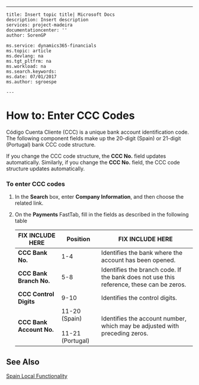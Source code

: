 ---
    title: Insert topic title| Microsoft Docs
    description: Insert description
    services: project-madeira
    documentationcenter: ''
    author: SorenGP

    ms.service: dynamics365-financials
    ms.topic: article
    ms.devlang: na
    ms.tgt_pltfrm: na
    ms.workload: na
    ms.search.keywords:
    ms.date: 07/01/2017
    ms.author: sgroespe

    ---
# How to: Enter CCC Codes
Código Cuenta Cliente \(CCC\) is a unique bank account identification code. The following component fields make up the 20\-digit \(Spain\) or 21\-digit \(Portugal\) bank CCC code structure.  
  
 If you change the CCC code structure, the **CCC No.** field updates automatically. Similarly, if you change the **CCC No.** field, the CCC code structure updates automatically.  
  
### To enter CCC codes  
  
1.  In the **Search** box, enter **Company Information**, and then choose the related link.  
  
2.  On the **Payments** FastTab, fill in the fields as described in the following table  
  
    |FIX INCLUDE HERE<!--[!INCLUDE[bp_tablefield](../../ApplicationDesign/includes/bp_tablefield_md.md)] -->|Position|FIX INCLUDE HERE<!--[!INCLUDE[bp_tabledescription](../../ApplicationDesign/includes/bp_tabledescription_md.md)] -->|  
    |---------------------------------|--------------|---------------------------------------|  
    |**CCC Bank No.**|1\-4|Identifies the bank where the account has been opened.|  
    |**CCC Bank Branch No.**|5\-8|Identifies the branch code. If the bank does not use this reference, these can be zeros.|  
    |**CCC Control Digits**|9\-10|Identifies the control digits.|  
    |**CCC Bank Account No.**|11\-20 \(Spain\)<br /><br /> 11\-21 \(Portugal\)|Identifies the account number, which may be adjusted with preceding zeros.|  
  
## See Also  
 [Spain Local Functionality](../../LocalFunctionalityForMicrosoftDynamicsNav2016/Spain/spain-local-functionality.md)